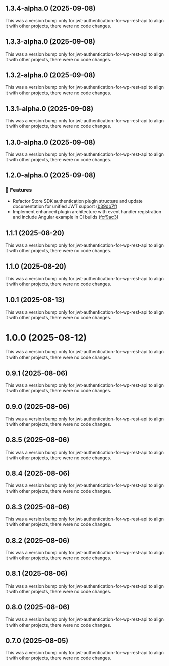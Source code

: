 ## 1.3.4-alpha.0 (2025-09-08)

This was a version bump only for jwt-authentication-for-wp-rest-api to align it with other projects, there were no code changes.

## 1.3.3-alpha.0 (2025-09-08)

This was a version bump only for jwt-authentication-for-wp-rest-api to align it with other projects, there were no code changes.

## 1.3.2-alpha.0 (2025-09-08)

This was a version bump only for jwt-authentication-for-wp-rest-api to align it with other projects, there were no code changes.

## 1.3.1-alpha.0 (2025-09-08)

This was a version bump only for jwt-authentication-for-wp-rest-api to align it with other projects, there were no code changes.

## 1.3.0-alpha.0 (2025-09-08)

This was a version bump only for jwt-authentication-for-wp-rest-api to align it with other projects, there were no code changes.

## 1.2.0-alpha.0 (2025-09-08)

### 🚀 Features

- Refactor Store SDK authentication plugin structure and update documentation for unified JWT support ([b39db7f](https://github.com/kmakris23/store-sdk/commit/b39db7f))
- Implement enhanced plugin architecture with event handler registration and include Angular example in CI builds ([fcf9ac3](https://github.com/kmakris23/store-sdk/commit/fcf9ac3))

## 1.1.1 (2025-08-20)

This was a version bump only for jwt-authentication-for-wp-rest-api to align it with other projects, there were no code changes.

## 1.1.0 (2025-08-20)

This was a version bump only for jwt-authentication-for-wp-rest-api to align it with other projects, there were no code changes.

## 1.0.1 (2025-08-13)

This was a version bump only for jwt-authentication-for-wp-rest-api to align it with other projects, there were no code changes.

# 1.0.0 (2025-08-12)

This was a version bump only for jwt-authentication-for-wp-rest-api to align it with other projects, there were no code changes.

## 0.9.1 (2025-08-06)

This was a version bump only for jwt-authentication-for-wp-rest-api to align it with other projects, there were no code changes.

## 0.9.0 (2025-08-06)

This was a version bump only for jwt-authentication-for-wp-rest-api to align it with other projects, there were no code changes.

## 0.8.5 (2025-08-06)

This was a version bump only for jwt-authentication-for-wp-rest-api to align it with other projects, there were no code changes.

## 0.8.4 (2025-08-06)

This was a version bump only for jwt-authentication-for-wp-rest-api to align it with other projects, there were no code changes.

## 0.8.3 (2025-08-06)

This was a version bump only for jwt-authentication-for-wp-rest-api to align it with other projects, there were no code changes.

## 0.8.2 (2025-08-06)

This was a version bump only for jwt-authentication-for-wp-rest-api to align it with other projects, there were no code changes.

## 0.8.1 (2025-08-06)

This was a version bump only for jwt-authentication-for-wp-rest-api to align it with other projects, there were no code changes.

## 0.8.0 (2025-08-06)

This was a version bump only for jwt-authentication-for-wp-rest-api to align it with other projects, there were no code changes.

## 0.7.0 (2025-08-05)

This was a version bump only for jwt-authentication-for-wp-rest-api to align it with other projects, there were no code changes.
